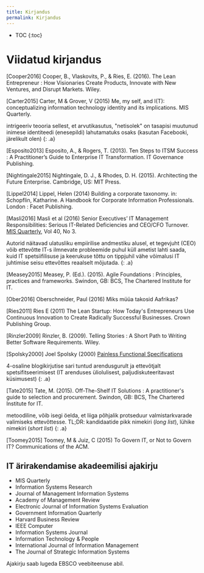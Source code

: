 ```yaml
---
title: Kirjandus
permalink: Kirjandus
---
```


- TOC
{:toc}

# Viidatud kirjandus

[Cooper2016] Cooper, B., Vlaskovits, P., & Ries, E. (2016). The Lean Entrepreneur : How Visionaries Create Products, Innovate with New Ventures, and Disrupt Markets. Wiley.

[Carter2015] Carter, M & Grover, V (2015) Me, my self, and I(T): conceptualizing information technology identity and its implications. MIS Quarterly.

intrigeeriv teooria sellest, et arvutikasutus, "netisolek" on tasapisi muutunud inimese identiteedi (enesepildi) lahutamatuks osaks (kasutan Facebooki, järelikult olen)
{: .a}

[Esposito2013] Esposito, A., & Rogers, T. (2013). Ten Steps to ITSM Success : A Practitioner’s Guide to Enterprise IT Transformation. IT Governance Publishing.

[Nightingale2015] Nightingale, D. J., & Rhodes, D. H. (2015). Architecting the Future Enterprise. Cambridge, US: MIT Press.

[Lippel2014] Lippel, Helen (2014) Building a corporate taxonomy. in: Schopflin, Katharine. A Handbook for Corporate Information Professionals. London : Facet Publishing.

[Masli2016] Masli et al (2016) Senior Executives’ IT Management Responsibilities: Serious IT-Related Deficiencies and CEO/CFO Turnover. [MIS Quarterly](http://www.misq.org/contents-40-3/), Vol 40, No 3.

Autorid näitavad ulatusliku empiirilise andmestiku alusel, et tegevjuht (CEO) võib ettevõtte IT-s ilmnevate probleemide puhul küll ametist lahti saada, kuid IT spetsiifilisuse ja keerukuse tõttu on tippjuhil vähe võimalusi IT juhtimise seisu ettevõttes reaalselt mõjutada.
{: .a}

[Measey2015] Measey, P. (Ed.). (2015). Agile Foundations : Principles, practices and frameworks. Swindon, GB: BCS, The Chartered Institute for IT.

[Ober2016] Oberschneider, Paul (2016) Miks müüa takosid Aafrikas? 

[Ries2011] Ries E (2011) The Lean Startup: How Today's Entrepreneurs Use Continuous Innovation to Create Radically Successful Businesses. Crown Publishing Group.

[Rinzler2009] Rinzler, B. (2009). Telling Stories : A Short Path to Writing Better Software Requirements. Wiley.

[Spolsky2000] Joel Spolsky (2000) [Painless Functional Specifications](https://www.joelonsoftware.com/2000/10/03/painless-functional-specifications-part-2-whats-a-spec/)

4-osaline blogikirjutise sari tuntud arendusgurult ja ettevõtjalt spetsifitseerimisest (IT arenduses üliolulisest, paljudiskuteeritavast küsimusest)
{: .a}

[Tate2015] Tate, M. (2015). Off-The-Shelf IT Solutions : A practitioner's guide to selection and procurement. Swindon, GB: BCS, The Chartered Institute for IT.

metoodiline, võib isegi öelda, et liiga põhjalik protseduur valmistarkvarade valimiseks ettevõttesse. TL;DR: kandidaatide pikk nimekiri (_long list_), lühike nimekiri (_short list_)
{: .a}

[Toomey2015] Toomey, M & Juiz, C (2015) To Govern IT, or Not to Govern IT? Communications of the ACM.

## IT ärirakendamise akadeemilisi ajakirju

 - MIS Quarterly
 - Information Systems Research
 - Journal of Management Information Systems
 - Academy of Management Review
 - Electronic Journal of Information Systems Evaluation
 - Government Information Quarterly
 - Harvard Business Review
 - IEEE Computer
 - Information Systems Journal
 - Information Technology & People
 - International Journal of Information Management
 - The Journal of Strategic Information Systems

 Ajakirju saab lugeda EBSCO veebiteenuse abil.